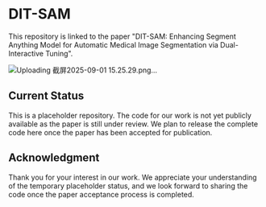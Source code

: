 # DIT-SAM
This repository is linked to the paper "DIT-SAM: Enhancing Segment Anything Model for Automatic Medical Image Segmentation via Dual-Interactive Tuning".

![Uploading 截屏2025-09-01 15.25.29.png…]()

## Current Status
This is a placeholder repository. The code for our work is not yet publicly available as the paper is still under review. We plan to release the complete code here once the paper has been accepted for publication.
## Acknowledgment 
Thank you for your interest in our work. We appreciate your understanding of the temporary placeholder status, and we look forward to sharing the code once the paper acceptance process is completed.
